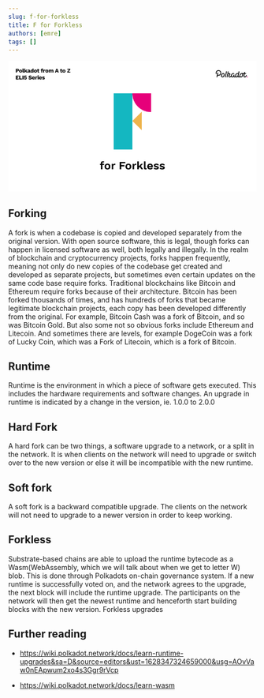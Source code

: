 ```yaml
---
slug: f-for-forkless
title: F for Forkless
authors: [emre]
tags: []
---
```


![F for Forkless](./F.png)

## Forking

A fork is when a codebase is copied and developed separately from the original version. With open source software, this is legal, though forks can happen in licensed software as well, both legally and illegally. In the realm of blockchain and cryptocurrency projects, forks happen frequently, meaning not only do new copies of the codebase get created and developed as separate projects, but sometimes even certain updates on the same code base require forks. 
Traditional blockchains like Bitcoin and Ethereum require forks because of their architecture. Bitcoin has been forked thousands of times, and has hundreds of forks that became legitimate blockchain projects, each copy has been developed differently from the original. For example, Bitcoin Cash was a fork of Bitcoin, and so was Bitcoin Gold. But also some not so obvious forks include Ethereum and Litecoin. And sometimes there are levels, for example DogeCoin was a fork of Lucky Coin, which was a Fork of Litecoin, which is a fork of Bitcoin.

## Runtime

Runtime is the environment in which a piece of software gets executed. This includes the hardware requirements and software changes. An upgrade in runtime is indicated by a change in the version, ie. 1.0.0 to 2.0.0

## Hard Fork

A hard fork can be two things, a software upgrade to a network, or a split in the network. It is when clients on the network will need to upgrade or switch over to the new version or else it will be incompatible with the new runtime.

## Soft fork

A soft fork is a backward compatible upgrade. The clients on the network will not need to upgrade to a newer version in order to keep working. 

## Forkless

Substrate-based chains are able to upload the runtime bytecode as a Wasm(WebAssembly, which we will talk about when we get to letter W) blob. This is done through Polkadots on-chain governance system. If a new runtime is successfully voted on, and the network agrees to the upgrade, the next block will include the runtime upgrade. The participants on the network will then get the newest runtime and henceforth start building blocks with the new version. Forkless upgrades

## Further reading
- https://wiki.polkadot.network/docs/learn-runtime-upgrades&sa=D&source=editors&ust=1628347324659000&usg=AOvVaw0nEApwum2xo4s3Ggr9rVcp

- https://wiki.polkadot.network/docs/learn-wasm
